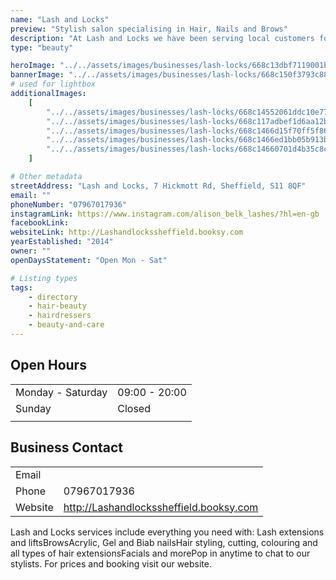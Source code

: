 ```yaml
---
name: "Lash and Locks"
preview: "Stylish salon specialising in Hair, Nails and Brows"
description: "At Lash and Locks we have been serving local customers for over 10yrs. We have the very best highly qualified technical professionals for all you hair and beauty needs. "
type: "beauty"

heroImage: "../../assets/images/businesses/lash-locks/668c13dbf7119001b80cfd49_IMG_1719_Original---Alison-Belk.jpeg"
bannerImage: "../../assets/images/businesses/lash-locks/668c150f3793c88b688549ff_IMG_1839-Large.jpeg"
# used for lightbox
additionalImages:
    [
        "../../assets/images/businesses/lash-locks/668c14552061ddc10e77b38e_IMG_1838-Large.jpeg",
        "../../assets/images/businesses/lash-locks/668c117adbef1d6aa12bedc4_IMG_1839-Large.jpeg",
        "../../assets/images/businesses/lash-locks/668c1466d15f70ff5f868103_29367bb4-7da1-4f14-bbc4-0f0ad9face6c---Alison-Belk.jpeg",
        "../../assets/images/businesses/lash-locks/668c1466ed1bb05b913bea01_IMG_9506---Alison-Belk.jpeg",
        "../../assets/images/businesses/lash-locks/668c14660701d4b35c8cf813_IMG_9843---Alison-Belk.jpeg",
    ]

# Other metadata
streetAddress: "Lash and Locks, 7 Hickmott Rd, Sheffield, S11 8QF"
email: ""
phoneNumber: "07967017936"
instagramLink: https://www.instagram.com/alison_belk_lashes/?hl=en-gb
facebookLink:
websiteLink: http://Lashandlockssheffield.booksy.com
yearEstablished: "2014"
owner: ""
openDaysStatement: "Open Mon - Sat"

# Listing types
tags:
    - directory
    - hair-beauty
    - hairdressers
    - beauty-and-care
---
```


## Open Hours

|                   |               |
| ----------------- | ------------- |
| Monday - Saturday | 09:00 - 20:00 |
| Sunday            | Closed        |
|                   |               |

## Business Contact

|         |                                         |
| ------- | --------------------------------------- |
| Email   |                                         |
| Phone   | 07967017936                             |
| Website | http://Lashandlockssheffield.booksy.com |

Lash and Locks services include everything you need with: Lash extensions and liftsBrowsAcrylic, Gel and Biab nailsHair styling, cutting, colouring and all types of hair extensionsFacials and morePop in anytime to chat to our stylists.
For prices and booking visit our website.
